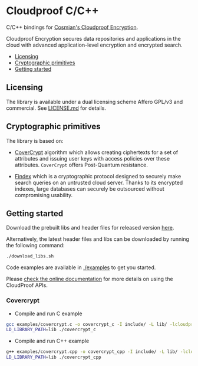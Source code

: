# Cloudproof C/C++

C/C++ bindings for [Cosmian's Cloudproof Encryption](https://docs.cosmian.com/cloudproof_encryption/use_cases_benefits/).

Cloudproof Encryption secures data repositories and applications in the cloud with advanced application-level encryption and encrypted search.

<!-- toc -->

- [Licensing](#licensing)
- [Cryptographic primitives](#cryptographic-primitives)
- [Getting started](#getting-started)

<!-- tocstop -->

## Licensing

The library is available under a dual licensing scheme Affero GPL/v3 and commercial. See [LICENSE.md](LICENSE.md) for details.

## Cryptographic primitives

The library is based on:

- [CoverCrypt](https://github.com/Cosmian/cover_crypt) algorithm which allows
creating ciphertexts for a set of attributes and issuing user keys with access
policies over these attributes. `CoverCrypt` offers Post-Quantum resistance.

- [Findex](https://github.com/Cosmian/findex) which is a cryptographic protocol designed to securely make search queries on
an untrusted cloud server. Thanks to its encrypted indexes, large databases can
securely be outsourced without compromising usability.

## Getting started

Download the prebuilt libs and header files for released version [here](https://github.com/Cosmian/cloudproof_cpp/releases).

Alternatively, the latest header files and libs can be downloaded by running the following command:

```bash
./download_libs.sh
```

Code examples are available in [./examples](./examples) to get you started.

Please [check the online documentation](https://docs.cosmian.com/cloudproof_encryption/use_cases_benefits/) for more details on using the CloudProof APIs.

### Covercrypt

- Compile and run C example

```bash
gcc examples/covercrypt.c -o covercrypt_c -I include/ -L lib/ -lcloudproof
LD_LIBRARY_PATH=lib ./covercrypt_c
```

- Compile and run C++ example

```bash
g++ examples/covercrypt.cpp -o covercrypt_cpp -I include/ -L lib/ -lcloudproof
LD_LIBRARY_PATH=lib ./covercrypt_cpp
```
